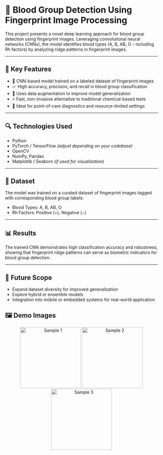 # 🔬 Blood Group Detection Using Fingerprint Image Processing

This project presents a novel deep learning approach for blood group detection using fingerprint images. Leveraging convolutional neural networks (CNNs), the model identifies blood types (A, B, AB, O – including Rh factors) by analyzing ridge patterns in fingerprint images.

---

## 🚀 Key Features

- 🧠 CNN-based model trained on a labeled dataset of fingerprint images  
- 📈 High accuracy, precision, and recall in blood group classification  
- 🧪 Uses data augmentation to improve model generalization  
- ⚡ Fast, non-invasive alternative to traditional chemical-based tests  
- 🏥 Ideal for point-of-care diagnostics and resource-limited settings

---

## 🔍 Technologies Used

- Python  
- PyTorch / TensorFlow *(adjust depending on your codebase)*  
- OpenCV  
- NumPy, Pandas  
- Matplotlib / Seaborn *(if used for visualization)*

---

## 📁 Dataset

The model was trained on a curated dataset of fingerprint images tagged with corresponding blood group labels:
- Blood Types: A, B, AB, O  
- Rh Factors: Positive (+), Negative (−)

---

## 📊 Results

The trained CNN demonstrates high classification accuracy and robustness, showing that fingerprint ridge patterns can serve as biometric indicators for blood group detection.

---

## 📌 Future Scope

- Expand dataset diversity for improved generalization  
- Explore hybrid or ensemble models  
- Integration into mobile or embedded systems for real-world application

## 🖼️ Demo Images

<p align="center">
  <img src="images/https://github.com/CodewithShaaz/Bloodgroup-detection-using-image-processing-on-fingerprint/blob/main/images/Screenshot%202025-04-24%20013628.png" width="200" alt="Sample 1"/>
  <img src="images/sample2.png" width="200" alt="Sample 2"/>
  <img src="images/sample3.png" width="200" alt="Sample 3"/>
</p>
